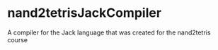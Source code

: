 # nand2tetrisJackCompiler
A compiler for the Jack language that was created for the nand2tetris course
